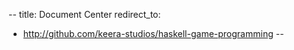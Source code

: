 --
title: Document Center
redirect_to:
  - http://github.com/keera-studios/haskell-game-programming
--
